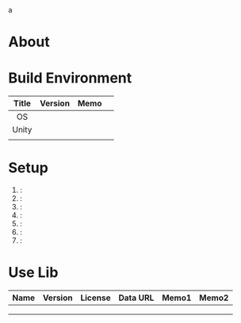 a


# About


# Build Environment

| Title | Version | Memo  |       |
| :---: | :-----: | :---: | :---: |
|  OS   |         |       |       |
| Unity |         |       |       |
|       |         |       |       |



# Setup

1. :
2. :
3. :
4. :
5. :
6. :
7. :

# Use Lib

| Name  | Version | License | Data URL | Memo1 | Memo2 |
| :---: | :-----: | :-----: | :------: | :---: | :---: |
|       |         |         |          |       |       |
|       |         |         |          |       |       |
|       |         |         |          |       |       |





